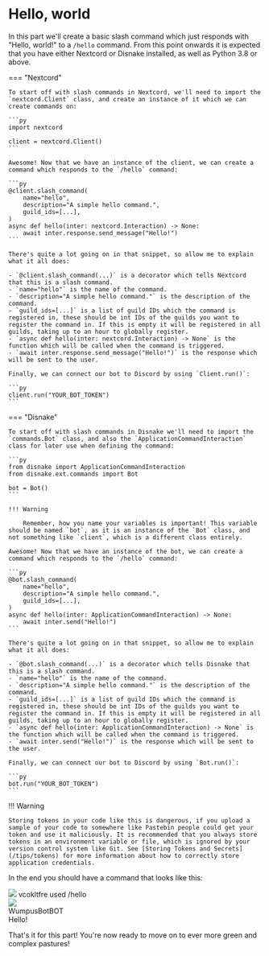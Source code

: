 # Hello, world

In this part we'll create a basic slash command which just responds with "Hello, world!" to a `/hello` command. From this point onwards it is expected that you have either Nextcord or Disnake installed, as well as Python 3.8 or above.

=== "Nextcord"

    To start off with slash commands in Nextcord, we'll need to import the `nextcord.Client` class, and create an instance of it which we can create commands on:

    ```py
    import nextcord

    client = nextcord.Client()
    ```

    Awesome! Now that we have an instance of the client, we can create a command which responds to the `/hello` command:

    ```py
    @client.slash_command(
        name="hello",
        description="A simple hello command.",
        guild_ids=[...],
    )
    async def hello(inter: nextcord.Interaction) -> None:
        await inter.response.send_message("Hello!")
    ```

    There's quite a lot going on in that snippet, so allow me to explain what it all does:

    - `@client.slash_command(...)` is a decorator which tells Nextcord that this is a slash command.
    - `name="hello"` is the name of the command.
    - `description="A simple hello command."` is the description of the command.
    - `guild_ids=[...]` is a list of guild IDs which the command is registered in, these should be int IDs of the guilds you want to register the command in. If this is empty it will be registered in all guilds, taking up to an hour to globally register.
    - `async def hello(inter: nextcord.Interaction) -> None` is the function which will be called when the command is triggered.
    - `await inter.response.send_message("Hello!")` is the response which will be sent to the user.

    Finally, we can connect our bot to Discord by using `Client.run()`:

    ```py
    client.run("YOUR_BOT_TOKEN")
    ```

=== "Disnake"

    To start off with slash commands in Disnake we'll need to import the `commands.Bot` class, and also the `ApplicationCommandInteraction` class for later use when defining the command:

    ```py
    from disnake import ApplicationCommandInteraction
    from disnake.ext.commands import Bot

    bot = Bot()
    ```

    !!! Warning

        Remember, how you name your variables is important! This variable should be named `bot`, as it is an instance of the `Bot` class, and not something like `client`, which is a different class entirely.

    Awesome! Now that we have an instance of the bot, we can create a command which responds to the `/hello` command:

    ```py
    @bot.slash_command(
        name="hello",
        description="A simple hello command.",
        guild_ids=[...],
    )
    async def hello(inter: ApplicationCommandInteraction) -> None:
        await inter.send("Hello!")
    ```

    There's quite a lot going on in that snippet, so allow me to explain what it all does:

    - `@bot.slash_command(...)` is a decorator which tells Disnake that this is a slash command.
    - `name="hello"` is the name of the command.
    - `description="A simple hello command."` is the description of the command.
    - `guild_ids=[...]` is a list of guild IDs which the command is registered in, these should be int IDs of the guilds you want to register the command in. If this is empty it will be registered in all guilds, taking up to an hour to globally register.
    - `async def hello(inter: ApplicationCommandInteraction) -> None` is the function which will be called when the command is triggered.
    - `await inter.send("Hello!")` is the response which will be sent to the user.

    Finally, we can connect our bot to Discord by using `Bot.run()`:

    ```py
    bot.run("YOUR_BOT_TOKEN")
    ```

!!! Warning

    Storing tokens in your code like this is dangerous, if you upload a sample of your code to somewhere like Pastebin people could get your token and use it maliciously. It is recommended that you always store tokens in an environment variable or file, which is ignored by your version control system like Git. See [Storing Tokens and Secrets](/tips/tokens) for more information about how to correctly store application credentials.

In the end you should have a command that looks like this:

<!-- This was auto-generated by tools/messages.py! Do not touch by hand! -->
<div class="d-msg">

<div class="d-msg-slash">
    <div class="d-msg-slash-arr"></div>
    <div class="d-msg-slash-author">
        <img src="https://cdn.discordapp.com/avatars/297045071457681409/838a52d60f325b796a7b3a4927bac943.png?size=1024">
        vcokltfre
        <span class="d-msg-slash-used">used</span>
        <span class="d-msg-slash-command">/hello</span>
    </div>
</div>

<div class="d-msg-body">
    <div class="d-msg-author-pfp">
        <img src="https://cdn.discordapp.com/avatars/689160870143590621/74ddebbc9161ddcee9f4f4f3e25e22fa.png">
    </div>
    <div class="d-msg-main">
        <div class="d-msg-author-name">
            WumpusBot<span class="d-msg-author-bot">BOT</span>
        </div>
        <div class="d-msg-content">
            Hello!
        </div>
    </div>
</div>
</div>

That's it for this part! You're now ready to move on to ever more green and complex pastures!
